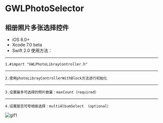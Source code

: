 # GWLPhotoSelector 
## 相册照片多张选择控件

* iOS 8.0+
* Xcode 7.0 beta
* Swift 2.0
使用方法：
-----------------------------
    1.#import "GWLPhotoLibrayController.h"
-----------------------------
    2.使用photoLibrayControllerWithBlock方法进行初始化
-----------------------------
    3.设置最多可选择的照片数量：maxCount（required）
-----------------------------
    4.设置是否可夸相册选择：multiAlbumSelect （optional）
    
![gif1](https://github.com/gaowanli/GWLPhotoSelector/blob/master/1.gif)
